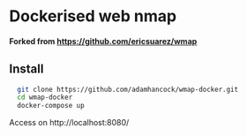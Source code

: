 # Dockerised web nmap

#### Forked from https://github.com/ericsuarez/wmap

## Install

```bash
  git clone https://github.com/adamhancock/wmap-docker.git
  cd wmap-docker
  docker-compose up
```

Access on http://localhost:8080/
